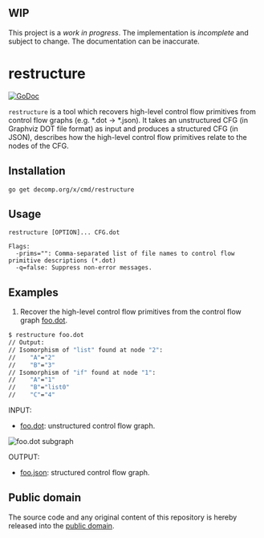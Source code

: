 ## WIP

This project is a *work in progress*. The implementation is *incomplete* and subject to change. The documentation can be inaccurate.

# restructure

[![GoDoc](https://godoc.org/decomp.org/x/cmd/restructure?status.svg)](https://godoc.org/decomp.org/x/cmd/restructure)

`restructure` is a tool which recovers high-level control flow primitives from control flow graphs (e.g. *.dot -> *.json). It takes an unstructured CFG (in Graphviz DOT file format) as input and produces a structured CFG (in JSON), describes how the high-level control flow primitives relate to the nodes of the CFG.

## Installation

```shell
go get decomp.org/x/cmd/restructure
```

## Usage

```
restructure [OPTION]... CFG.dot

Flags:
  -prims="": Comma-separated list of file names to control flow primitive descriptions (*.dot)
  -q=false: Suppress non-error messages.
```

## Examples

1) Recover the high-level control flow primitives from the control flow graph [foo.dot](testdata/foo.dot).

```bash
$ restructure foo.dot
// Output:
// Isomorphism of "list" found at node "2":
//    "A"="2"
//    "B"="3"
// Isomorphism of "if" found at node "1":
//    "A"="1"
//    "B"="list0"
//    "C"="4"
```

INPUT:
* [foo.dot](testdata/foo.dot): unstructured control flow graph.

![foo.dot subgraph](https://raw.githubusercontent.com/decomp/restructure/master/testdata/foo.png)

OUTPUT:
* [foo.json](testdata/json.dot): structured control flow graph.

## Public domain

The source code and any original content of this repository is hereby released into the [public domain].

[public domain]: https://creativecommons.org/publicdomain/zero/1.0/
